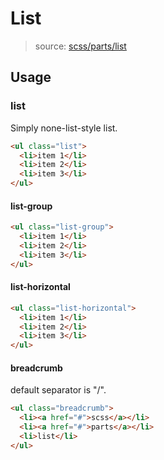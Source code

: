 # List

> source: [scss/parts/list](../../src/scss/parts/_list.scss)

## Usage

### list

Simply none-list-style list.

```html
<ul class="list">
  <li>item 1</li>
  <li>item 2</li>
  <li>item 3</li>
</ul>
```

#### list-group

```html
<ul class="list-group">
  <li>item 1</li>
  <li>item 2</li>
  <li>item 3</li>
</ul>
```

#### list-horizontal

```html
<ul class="list-horizontal">
  <li>item 1</li>
  <li>item 2</li>
  <li>item 3</li>
</ul>
```

#### breadcrumb

default separator is "/".

```html
<ul class="breadcrumb">
  <li><a href="#">scss</a></li>
  <li><a href="#">parts</a></li>
  <li>list</li>
</ul>
```
